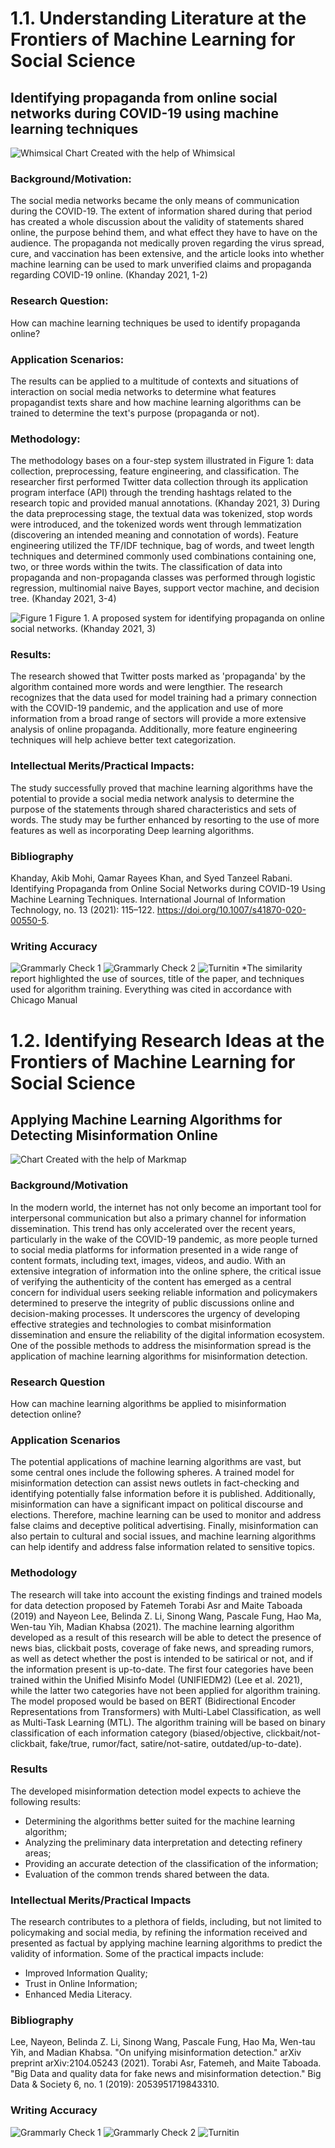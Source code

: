 # 1.1. Understanding Literature at the Frontiers of Machine Learning for Social Science

## Identifying propaganda from online social networks during COVID-19 using machine learning techniques

![Whimsical Chart](https://static.us.edusercontent.com/files/ZacuVSVeAYum0N2wzAvRSvZI)
Created with the help of Whimsical

### Background/Motivation:

The social media networks became the only means of communication during the COVID-19. The extent of information shared during that period has created a whole discussion about the validity of statements shared online, the purpose behind them, and what effect they have to have on the audience. The propaganda not medically proven regarding the virus spread, cure, and vaccination has been extensive, and the article looks into whether machine learning can be used to mark unverified claims and propaganda regarding COVID-19 online. (Khanday 2021, 1-2)

### Research Question:

How can machine learning techniques be used to identify propaganda online?

### Application Scenarios:

The results can be applied to a multitude of contexts and situations of interaction on social media networks to determine what features propagandist texts share and how machine learning algorithms can be trained to determine the text's purpose (propaganda or not).

### Methodology:

The methodology bases on a four-step system illustrated in Figure 1: data collection, preprocessing, feature engineering, and classification. The researcher first performed Twitter data collection through its application program interface (API) through the trending hashtags related to the research topic and provided manual annotations. (Khanday 2021, 3) During the data preprocessing stage, the textual data was tokenized, stop words were introduced, and the tokenized words went through lemmatization (discovering an intended meaning and connotation of words). Feature engineering utilized the TF/IDF technique, bag of words, and tweet length techniques and determined commonly used combinations containing one, two, or three words within the twits. The classification of data into propaganda and non-propaganda classes was performed through logistic regression, multinomial naive Bayes, support vector machine, and decision tree. (Khanday 2021, 3-4)

![Figure 1](https://static.us.edusercontent.com/files/LuZVh29feuXq4ZbknzGDZCvY)
Figure 1. A proposed system for identifying propaganda on online social networks. (Khanday 2021, 3)

### Results:

The research showed that Twitter posts marked as 'propaganda' by the algorithm contained more words and were lengthier. The research recognizes that the data used for model training had a primary connection with the COVID-19 pandemic, and the application and use of more information from a broad range of sectors will provide a more extensive analysis of online propaganda. Additionally, more feature engineering techniques will help achieve better text categorization.

### Intellectual Merits/Practical Impacts:

The study successfully proved that machine learning algorithms have the potential to provide a social media network analysis to determine the purpose of the statements through shared characteristics and sets of words. The study may be further enhanced by resorting to the use of more features as well as incorporating Deep learning algorithms.

### Bibliography

Khanday, Akib Mohi, Qamar Rayees Khan, and Syed Tanzeel Rabani. Identifying Propaganda from Online Social Networks during COVID-19 Using Machine Learning Techniques. International Journal of Information Technology, no. 13 (2021): 115–122. https://doi.org/10.1007/s41870-020-00550-5. 

### Writing Accuracy
![Grammarly Check 1](<img width="184" alt="Screenshot 2023-11-12 at 7 04 34 PM" src="https://github.com/Rising-Stars-by-Sunshine/STATS201_Polina/assets/148934457/b4b61a24-aed5-47f3-a765-f69fabcdef58">)
![Grammarly Check 2](<img width="500" alt="Screenshot 2023-11-12 at 7 04 46 PM" src="https://github.com/Rising-Stars-by-Sunshine/STATS201_Polina/assets/148934457/5bb1f91c-cb7f-4c7a-83af-1bc125a47dbe">)
![Turnitin](<img width="318" alt="Screenshot 2023-11-12 at 7 09 24 PM" src="https://github.com/Rising-Stars-by-Sunshine/STATS201_Polina/assets/148934457/444e985d-762e-4504-8d98-33ac3db2dcb3">)
*The similarity report highlighted the use of sources, title of the paper, and techniques used for algorithm training. Everything was cited in accordance with Chicago Manual

# 1.2. Identifying Research Ideas at the Frontiers of Machine Learning for Social Science

## Applying Machine Learning Algorithms for Detecting Misinformation Online

![Chart](https://static.us.edusercontent.com/files/fw4G1WxxtdleJldr6Pd4qsLo)
Created with the help of Markmap

### Background/Motivation

In the modern world, the internet has not only become an important tool for interpersonal communication but also a primary channel for information dissemination. This trend has only accelerated over the recent years, particularly in the wake of the COVID-19 pandemic, as more people turned to social media platforms for information presented in a wide range of content formats, including text, images, videos, and audio. With an extensive integration of information into the online sphere, the critical issue of verifying the authenticity of the content has emerged as a central concern for individual users seeking reliable information and policymakers determined to preserve the integrity of public discussions online and decision-making processes. It underscores the urgency of developing effective strategies and technologies to combat misinformation dissemination and ensure the reliability of the digital information ecosystem. One of the possible methods to address the misinformation spread is the application of machine learning algorithms for misinformation detection.

### Research Question

How can machine learning algorithms be applied to misinformation detection online?

### Application Scenarios

The potential applications of machine learning algorithms are vast, but some central ones include the following spheres. A trained model for misinformation detection can assist news outlets in fact-checking and identifying potentially false information before it is published. Additionally, misinformation can have a significant impact on political discourse and elections. Therefore, machine learning can be used to monitor and address false claims and deceptive political advertising. Finally, misinformation can also pertain to cultural and social issues, and machine learning algorithms can help identify and address false information related to sensitive topics.

### Methodology

The research will take into account the existing findings and trained models for data detection proposed by Fatemeh Torabi Asr and Maite Taboada (2019) and Nayeon Lee, Belinda Z. Li, Sinong Wang, Pascale Fung, Hao Ma, Wen-tau Yih, Madian Khabsa (2021). The machine learning algorithm developed as a result of this research will be able to detect the presence of news bias, clickbait posts, coverage of fake news, and spreading rumors, as well as detect whether the post is intended to be satirical or not, and if the information present is up-to-date. The first four categories have been trained within the Unified Misinfo Model (UNIFIEDM2) (Lee et al. 2021), while the latter two categories have not been applied for algorithm training. The model proposed would be based on BERT (Bidirectional Encoder Representations from Transformers) with Multi-Label Classification, as well as Multi-Task Learning (MTL). The algorithm training will be based on binary classification of each information category (biased/objective, clickbait/not-clickbait, fake/true, rumor/fact, satire/not-satire, outdated/up-to-date).

### Results

The developed misinformation detection model expects to achieve the following results: 

- Determining the algorithms better suited for the machine learning algorithm; 
- Analyzing the preliminary data interpretation and detecting refinery areas; 
- Providing an accurate detection of the classification of the information; 
- Evaluation of the common trends shared between the data.

### Intellectual Merits/Practical Impacts

The research contributes to a plethora of fields, including, but not limited to policymaking and social media, by refining the information received and presented as factual by applying machine learning algorithms to predict the validity of information. Some of the practical impacts include:

- Improved Information Quality;
- Trust in Online Information;
- Enhanced Media Literacy.

### Bibliography
Lee, Nayeon, Belinda Z. Li, Sinong Wang, Pascale Fung, Hao Ma, Wen-tau Yih, and Madian Khabsa. "On unifying misinformation detection." arXiv preprint arXiv:2104.05243 (2021).
Torabi Asr, Fatemeh, and Maite Taboada. "Big Data and quality data for fake news and misinformation detection." Big Data & Society 6, no. 1 (2019): 2053951719843310.

### Writing Accuracy
![Grammarly Check 1](<img width="188" alt="Screenshot 2023-11-12 at 6 58 46 PM" src="https://github.com/Rising-Stars-by-Sunshine/STATS201_Polina/assets/148934457/c164b083-f530-437c-b610-e2fbb9dd442a">)
![Grammarly Check 2](<img width="493" alt="Screenshot 2023-11-12 at 6 58 56 PM" src="https://github.com/Rising-Stars-by-Sunshine/STATS201_Polina/assets/148934457/79be564b-7ed7-411d-981a-988128046658">
)
![Turnitin](<img width="320" alt="Screenshot 2023-11-12 at 7 15 08 PM" src="https://github.com/Rising-Stars-by-Sunshine/STATS201_Polina/assets/148934457/2a2949c1-0339-4d09-9523-152dc2ce5380">
)
